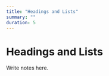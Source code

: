 ```yaml
---
title: "Headings and Lists"
summary: ""
duration: 5
---
```


# Headings and Lists

Write notes here.
